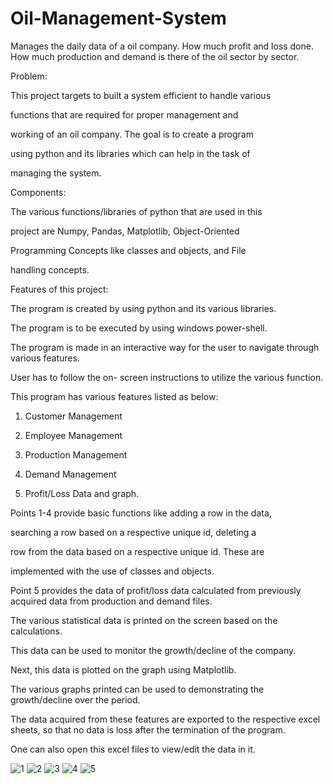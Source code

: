 # Oil-Management-System
Manages the daily data of a oil company. How much profit and loss done. How much production and demand is there of the oil sector by sector.

Problem:

This project targets to built a system efficient to handle various

functions that are required for proper management and

working of an oil company. The goal is to create a program

using python and its libraries which can help in the task of

managing the system.


Components:

The various functions/libraries of python that are used in this

project are Numpy, Pandas, Matplotlib, Object-Oriented

Programming Concepts like classes and objects, and File

handling concepts.


Features of this project:

The program is created by using python and its various libraries.

The program is to be executed by using windows power-shell.

The program is made in an interactive way for the user to
navigate through various features.

User has to follow the on- screen instructions to utilize the various function.

This program has various features listed as below:

1. Customer Management

2. Employee Management

3. Production Management

4. Demand Management

5. Profit/Loss Data and graph.

Points 1-4 provide basic functions like adding a row in the data,

searching a row based on a respective unique id, deleting a

row from the data based on a respective unique id. These are

implemented with the use of classes and objects.

Point 5 provides the data of profit/loss data calculated from
previously acquired data from production and demand files. 

The various statistical data is printed on the screen based on
the calculations. 

This data can be used to monitor the
growth/decline of the company. 

Next, this data is plotted on the graph using Matplotlib. 

The various graphs printed can be used to demonstrating the
growth/decline over the period. 

The data acquired from these features are exported to the
respective excel sheets, so that no data is loss after the
termination of the program. 

One can also open this excel files
to view/edit the data in it. 

![1](https://user-images.githubusercontent.com/128774540/233776051-c2e24696-0b18-4568-942d-b399a8b15ee1.PNG)
![2](https://user-images.githubusercontent.com/128774540/233776068-3ce38862-ebc4-4e46-93a4-7cc05bfec596.PNG)
![3](https://user-images.githubusercontent.com/128774540/233776078-90f13857-68d7-456a-98ab-d5e7fa4f4efd.PNG)
![4](https://user-images.githubusercontent.com/128774540/233776087-736bff14-c170-40dc-b584-e21e78e74724.PNG)
![5](https://user-images.githubusercontent.com/128774540/233776097-37f693b1-77c0-46f9-929d-4eb9cc903acb.PNG)
